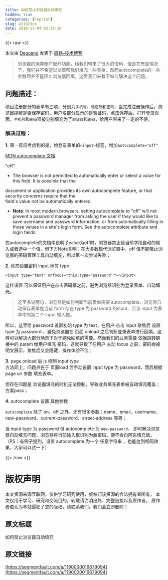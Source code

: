 ```yaml
---
title: 如何禁止浏览器自动填充
hidden: true
categories: [reprint]
slug: 431923c4
date: 2018-11-04 02:30:10
---
```


{{< raw >}}
<p>&#x672C;&#x6587;&#x7531; <a href="http://blog.lideguang.com" rel="nofollow noreferrer" target="_blank">Deguang</a> &#x53D1;&#x8868;&#x4E8E; <a href="http://blog.lideguang.com/" rel="nofollow noreferrer" target="_blank">&#x7801;&#x8DEF;-&#x6280;&#x672F;&#x535A;&#x5BA2;</a></p><blockquote>&#x6D4F;&#x89C8;&#x5668;&#x7684;&#x4FDD;&#x5B58;&#x8D26;&#x6237;&#x5BC6;&#x7801;&#x529F;&#x80FD;&#xFF0C;&#x7ED9;&#x6211;&#x4EEC;&#x5E26;&#x6765;&#x4E86;&#x5F88;&#x5927;&#x7684;&#x4FBF;&#x5229;&#xFF0C;&#x4F46;&#x662F;&#x5728;&#x6709;&#x4E9B;&#x60C5;&#x51B5;&#x4E0B;&#xFF0C;&#x6211;&#x4EEC;&#x5E76;&#x4E0D;&#x5E0C;&#x671B;&#x6D4F;&#x89C8;&#x5668;&#x5E2E;&#x6211;&#x4EEC;&#x586B;&#x5145;&#x4E00;&#x4E9B;&#x8868;&#x5355;&#xFF0C;&#x7136;&#x800C;autocomplete&#x7684;&#x4E00;&#x4E9B;&#x53C2;&#x6570;&#x9879;&#x5E76;&#x4E0D;&#x80FD;&#x963B;&#x6B62;&#x6D4F;&#x89C8;&#x5668;&#x56DE;&#x586B;&#xFF0C;&#x8FD9;&#x91CC;&#x6211;&#x4EEC;&#x6765;&#x770B;&#x4E0B;&#x5982;&#x4F55;&#x89E3;&#x51B3;&#x8FD9;&#x4E2A;&#x95EE;&#x9898;&#x3002;</blockquote><h2 id="articleHeader0">&#x95EE;&#x9898;&#x63CF;&#x8FF0;&#xFF1A;</h2><p>&#x9879;&#x76EE;&#x6CE8;&#x518C;&#x90E8;&#x5206;&#x7684;&#x8868;&#x5355;&#x6709;&#x4E09;&#x9879;&#xFF0C;&#x5206;&#x522B;&#x4E3A;<code>&#x624B;&#x673A;&#x53F7;</code>&#x3001;<code>&#x9A8C;&#x8BC1;&#x7801;</code>&#x548C;<code>&#x5BC6;&#x7801;</code>&#xFF0C;&#x5F53;&#x5B8C;&#x6210;&#x6CE8;&#x518C;&#x64CD;&#x4F5C;&#x540E;&#xFF0C;&#x6D4F;&#x89C8;&#x5668;&#x63D0;&#x9192;&#x662F;&#x5426;&#x4FDD;&#x5B58;&#x5BC6;&#x7801;&#xFF0C;&#x7528;&#x6237;&#x540D;&#x90E8;&#x5206;&#x663E;&#x793A;&#x7684;&#x662F;&#x9A8C;&#x8BC1;&#x7801;&#xFF0C;&#x70B9;&#x51FB;&#x4FDD;&#x5B58;&#x540E;&#xFF0C;&#x6253;&#x5F00;&#x767B;&#x5F55;&#x9875;&#x9762;&#xFF0C;<code>&#x624B;&#x673A;&#x53F7;</code>&#x548C;<code>&#x5BC6;&#x7801;</code>&#x9879;&#x88AB;&#x5206;&#x522B;&#x586B;&#x5145;&#x4E3A;&#x4E86;<code>&#x9A8C;&#x8BC1;&#x7801;</code>&#x548C;<code>&#x5BC6;&#x7801;</code>&#xFF0C;&#x7ED9;&#x7528;&#x6237;&#x5E26;&#x6765;&#x4E86;&#x4E00;&#x5B9A;&#x7684;&#x4E0D;&#x4FBF;&#x3002;</p><h3 id="articleHeader1">&#x89E3;&#x51B3;&#x8FC7;&#x7A0B;&#xFF1A;</h3><p><strong>1.</strong> &#x7B2C;&#x4E00;&#x53CD;&#x5E94;&#x8003;&#x8651;&#x5230;&#x7684;&#x662F;&#xFF0C;&#x7ED9;&#x767B;&#x5F55;&#x8868;&#x5355;&#x7684;<code>&lt;input&gt;</code>&#x6807;&#x7B7E;&#xFF0C;&#x589E;&#x52A0;<code>autocomplete=&quot;off&quot;</code></p><p><a href="https://developer.mozilla.org/en-US/docs/Web/HTML/Attributes/autocomplete#Values" rel="nofollow noreferrer" target="_blank">MDN autocomplate &#x6587;&#x6863;</a></p><p>&quot;off&quot;</p><ul><li>The browser is not permitted to automatically enter or select a value for this field. It is possible that the</li></ul><p>document or application provides its own autocomplete feature, or that security concerns require that the<br>field&apos;s value not be automatically entered.</p><ul><li><strong>Note</strong>: In most modern browsers, setting autocomplete to &quot;off&quot; will not prevent a password manager from asking the user if they would like to save username and password information, or from automatically filling in those values in a site&apos;s login form. See the autocomplete attribute and login fields.</li></ul><p>&#x5728;autocomplete&#x7684;&#x6587;&#x6863;&#x4E2D;&#x8BF4;&#x660E;&#x4E86;value&#x4E3A;off&#x65F6;&#xFF0C;&#x6D4F;&#x89C8;&#x5668;&#x7981;&#x6B62;&#x7ED9;&#x5F53;&#x524D;&#x5B57;&#x6BB5;&#x81EA;&#x52A8;&#x7684;&#x8F93;&#x5165;&#x6216;&#x8005;&#x9009;&#x4E2D;&#x4E00;&#x4E2A;&#x503C;&#xFF0C;&#x4F46;&#x4E0B;&#x65B9;Note&#x8A00;&#x660E;&#xFF1A;&#x5728;&#x5927;&#x591A;&#x6570;&#x73B0;&#x4EE3;&#x6D4F;&#x89C8;&#x5668;&#x4E2D;&#xFF0C;off &#x503C;&#x4E0D;&#x80FD;&#x963B;&#x6B62;&#x6D4F;&#x89C8;&#x5668;&#x7684;&#x5BC6;&#x7801;&#x7BA1;&#x7406;&#x5DE5;&#x5177;&#x81EA;&#x52A8;&#x586B;&#x5145;&#xFF0C;&#x6240;&#x4EE5;&#x7B2C;&#x4E00;&#x6B21;&#x5C1D;&#x8BD5;&#x5931;&#x8D25;&#xFF1B;</p><p><strong>2.</strong> &#x52A8;&#x6001;&#x8BBE;&#x7F6E;&#x5BC6;&#x7801; input &#x6807;&#x7B7E; type</p><div class="widget-codetool" style="display:none"><div class="widget-codetool--inner"><span class="selectCode code-tool" data-toggle="tooltip" data-placement="top" title="" data-original-title="&#x5168;&#x9009;"></span> <span type="button" class="copyCode code-tool" data-toggle="tooltip" data-placement="top" data-clipboard-text="&lt;input type=&quot;text&quot; onfocus=&quot;this.type=&apos;password&apos;&quot;&gt;&lt;/input&gt;" title="" data-original-title="&#x590D;&#x5236;"></span> <span type="button" class="saveToNote code-tool" data-toggle="tooltip" data-placement="top" title="" data-original-title="&#x653E;&#x8FDB;&#x7B14;&#x8BB0;"></span></div></div><pre class="xml hljs"><code class="html" style="word-break:break-word;white-space:initial"><span class="hljs-tag">&lt;<span class="hljs-name">input</span> <span class="hljs-attr">type</span>=<span class="hljs-string">&quot;text&quot;</span> <span class="hljs-attr">onfocus</span>=<span class="hljs-string">&quot;this.type=&apos;password&apos;&quot;</span>&gt;</span><span class="hljs-tag">&lt;/<span class="hljs-name">input</span>&gt;</span></code></pre><p>&#x8FD9;&#x6837;&#x8BBE;&#x7F6E; &#x53EF;&#x4EE5;&#x4FDD;&#x8BC1;&#x7528;&#x6237;&#x5728;&#x70B9;&#x51FB;&#x5BC6;&#x7801;&#x6846;&#x4E4B;&#x524D;&#xFF0C;&#x907F;&#x514D;&#x6D4F;&#x89C8;&#x5668;&#x8BC6;&#x522B;&#x4E3A;&#x767B;&#x5F55;&#x8868;&#x5355;&#x3001;&#x81EA;&#x52A8;&#x586B;&#x5145;&#x3002;</p><blockquote>&#x8FD9;&#x91CC;&#x591A;&#x8BF4;&#x4E24;&#x53E5;&#xFF0C;&#x6D4F;&#x89C8;&#x5668;&#x662F;&#x5982;&#x4F55;&#x5224;&#x65AD;&#x5F53;&#x524D;&#x8868;&#x5355;&#x9700;&#x8981; autocomplete&#xFF0C;&#x6D4F;&#x89C8;&#x5668;&#x81EA;&#x52A8;&#x4FDD;&#x5B58;&#x8868;&#x5355;&#x662F;&#x5F53;&#x524D; form &#x5B58;&#x5728; type &#x4E3A; password &#x7684;input&#x3001;&#x4E14;&#x8BE5; input &#x4E3A;&#x8868;&#x5355;&#x4E2D;&#x7684;&#x7B2C;&#x4E8C;&#x4E2A; input &#x8F93;&#x5165;&#x6846;&#x3002;</blockquote><p>&#x6240;&#x4EE5;&#xFF0C;&#x8FD9;&#x91CC;&#x7ED9; password &#x8BBE;&#x7F6E;&#x521D;&#x59CB; type &#x4E3A; text&#xFF0C;&#x5728;&#x7528;&#x6237; &#x70B9;&#x51FB; input &#x805A;&#x7126;&#x540E; &#x8BBE;&#x7F6E; type &#x4E3A; password &#xFF0C;&#x907F;&#x514D;&#x6D4F;&#x89C8;&#x5668;&#x5728; &#x9875;&#x9762; onload &#x4E4B;&#x540E;&#x5224;&#x65AD;&#x767B;&#x5F55;&#x8868;&#x5355;&#x8FDB;&#x884C;&#x56DE;&#x586B;&#x3002;&#x8FD9;&#x6837;&#x53EF;&#x4EE5;&#x89E3;&#x51B3;&#x5927;&#x90E8;&#x5206;&#x573A;&#x666F;&#x4E0B;&#x5BF9;&#x4E8E;&#x907F;&#x514D;&#x56DE;&#x586B;&#x7684;&#x9700;&#x8981;&#x3002;&#x7136;&#x800C;&#x6211;&#x4EEC;&#x7684;&#x4E1A;&#x52A1;&#x9700;&#x8981; &#x4F9D;&#x636E;&#x8DF3;&#x8F6C;&#x94FE;&#x63A5;&#x4E2D;&#x7684; param &#x7ED9;&#x7528;&#x6237;&#x586B;&#x5145; &#x5BC6;&#x7801;&#xFF0C;&#x8FD9;&#x5C31;&#x5BFC;&#x81F4;&#x4E86;&#x5728;&#x7528;&#x6237; &#x4E3B;&#x52A8; focus &#x4E4B;&#x524D;&#xFF0C;&#x5BC6;&#x7801;&#x4F1A;&#x88AB;&#x660E;&#x6587;&#x5C55;&#x793A;&#xFF0C;&#x805A;&#x7126;&#x540E;&#x53C8;&#x4F1A;&#x9690;&#x85CF;&#xFF0C;&#x64CD;&#x4F5C;&#x4F53;&#x9A8C;&#x4E0D;&#x4F73;&#xFF1B;</p><p><strong>3.</strong> page.onload &#x540E; js &#x63A7;&#x5236; input type<br>&#x65B9;&#x6CD5;&#x540C;&#x4E0A;&#xFF0C;&#x95EE;&#x9898;&#x70B9;&#x5728;&#x4E8E; &#x9875;&#x9762;load &#x540E;&#x624B;&#x52A8;&#x8BBE;&#x7F6E; input type &#x4E3A; password&#xFF0C;&#x800C;&#x540E;&#x6839;&#x636E; page url &#x53C2;&#x6570; &#x586B;&#x5145;&#x8868;&#x5355;&#x3002;</p><p>&#x4F46;&#x5B58;&#x5728;&#x95EE;&#x9898;&#x662F; &#x6D4F;&#x89C8;&#x5668;&#x586B;&#x5145;&#x7684;&#x65F6;&#x673A;&#x65E0;&#x6CD5;&#x63A7;&#x5236;&#xFF0C;&#x5BFC;&#x81F4;&#x4E1A;&#x52A1;&#x586B;&#x5145;&#x8868;&#x5355;&#x88AB;&#x81EA;&#x52A8;&#x586B;&#x5145;&#x8986;&#x76D6;&#xFF1B;&#x65B9;&#x6848;pass&#xFF1B;</p><p><strong>4.</strong> autocomplete &#x8BBE;&#x7F6E; &#x5176;&#x4ED6;&#x53C2;&#x6570;</p><p><code>autocomplete</code> &#x9664;&#x4E86; on&#x3001;off &#x4E4B;&#x5916;&#xFF0C;&#x8FD8;&#x6709;&#x5F88;&#x591A;&#x53C2;&#x6570;&#xFF1A;name&#x3001;email&#x3001;username&#x3001;new-password&#x3001;current-password&#x3001;street-address &#x7B49;&#x7B49;&#xFF1B;</p><p>&#x5F53; input type &#x4E3A; password &#x4F46; autocomplete &#x4E3A; <code>new-password</code>&#xFF0C; &#x5373;&#x53EF;&#x89E3;&#x51B3;&#x6D4F;&#x89C8;&#x5668;&#x81EA;&#x52A8;&#x586B;&#x5145;&#x95EE;&#x9898;&#xFF0C;&#x6D4F;&#x89C8;&#x5668;&#x5C06;&#x5F53;&#x524D;&#x8F93;&#x5165;&#x6846;&#x8BC6;&#x522B;&#x4E3A;&#x65B0;&#x5BC6;&#x7801;&#xFF0C;&#x4FBF;&#x4E0D;&#x4F1A;&#x81EA;&#x963F;&#x4E1C;&#x586B;&#x5145;&#x503C;&#x3002;&#xFF08;PS&#xFF1A;&#x6709;&#x4F8B;&#x5B50;&#x63D0;&#x5230;&#xFF0C;&#x8BBE;&#x7F6E; autocomplete &#x4E3A;&#x4E00;&#x4E2A; &#x4EFB;&#x610F;&#x5B57;&#x7B26;&#x4E32; &#xFF0C;&#x4E5F;&#x80FD;&#x8FBE;&#x5230;&#x76F8;&#x540C;&#x6548;&#x679C;&#xFF0C;&#x5927;&#x5BB6;&#x53EF;&#x4EE5;&#x8BD5;&#x4E00;&#x4E0B;&#xFF09;</p>
{{< /raw >}}

# 版权声明
本文资源来源互联网，仅供学习研究使用，版权归该资源的合法拥有者所有，
本文仅用于学习、研究和交流目的。转载请注明出处、完整链接以及原作者。
原作者若认为本站侵犯了您的版权，请联系我们，我们会立即删除！

## 原文标题
如何禁止浏览器自动填充

## 原文链接
[https://segmentfault.com/a/1190000016679094](https://segmentfault.com/a/1190000016679094)


